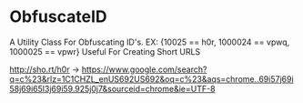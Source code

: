 # ObfuscateID
A Utility Class For Obfuscating ID's. EX: {10025 == h0r, 1000024 == vpwq, 1000025 == vpwr} Useful For Creating Short URLS

  http://sho.rt/h0r -> https://www.google.com/search?q=c%23&rlz=1C1CHZL_enUS692US692&oq=c%23&aqs=chrome..69i57j69i58j69i65l3j69i59.925j0j7&sourceid=chrome&ie=UTF-8
